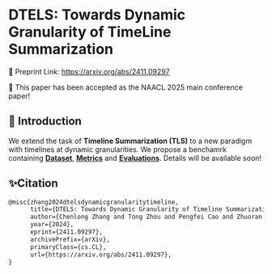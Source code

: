 #  DTELS: Towards Dynamic Granularity of TimeLine Summarization 
🔗 Preprint Link: https://arxiv.org/abs/2411.09297

🎉 This paper has been accepted as the NAACL 2025 main conference paper!

## 📌 Introduction
We extend the task of **Timeline Summarization (TLS)** to a new paradigm with timelines at dynamic granularities. We propose a benchamrk containing **[Dataset](#Dataset)**, **[Metrics](#Metrics)** and **[Evaluations](#Evaluations)**. Details will be available soon! 

## ✨Citation 
```markdown
@misc{zhang2024dtelsdynamicgranularitytimeline,
      title={DTELS: Towards Dynamic Granularity of Timeline Summarization}, 
      author={Chenlong Zhang and Tong Zhou and Pengfei Cao and Zhuoran Jin and Yubo Chen and Kang Liu and Jun Zhao},
      year={2024},
      eprint={2411.09297},
      archivePrefix={arXiv},
      primaryClass={cs.CL},
      url={https://arxiv.org/abs/2411.09297}, 
}
```
